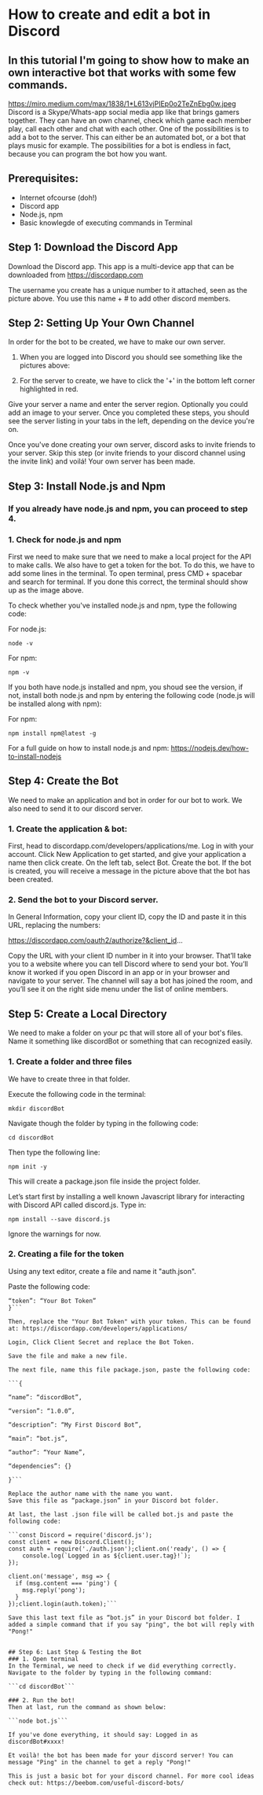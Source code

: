 # How to create and edit a bot in Discord
## In this tutorial I'm going to show how to make an own interactive bot that works with some few commands.
https://miro.medium.com/max/1838/1*L613vjPIEp0o2TeZnEbg0w.jpeg
Discord is a Skype/Whats-app social media app like that brings gamers together. They can have an own channel, check which game each member play, call each other and chat with each other. One of the possibilities is to add a bot to the server. This can either be an automated bot, or a bot that plays music for example. The possibilities for a bot is endless in fact, because you can program the bot how you want.


## Prerequisites:
- Internet ofcourse (doh!)
- Discord app
- Node.js, npm
- Basic knowlegde of executing commands in Terminal


## Step 1: Download the Discord App
Download the Discord app. This app is a multi-device app that can be downloaded from https://discordapp.com

The username you create has a unique number to it attached, seen as the picture above. You use this name + # to add other discord members.


## Step 2: Setting Up Your Own Channel
In order for the bot to be created, we have to make our own server.

1. When you are logged into Discord you should see something like the pictures above:

2. For the server to create, we have to click the '+' in the bottom left corner highlighted in red.

Give your server a name and enter the server region. Optionally you could add an image to your server. Once you completed these steps, you should see the server listing in your tabs in the left, depending on the device you're on.

Once you've done creating your own server, discord asks to invite friends to your server. Skip this step (or invite friends to your discord channel using the invite link) and voilá! Your own server has been made.


## Step 3: Install Node.js and Npm
### If you already have node.js and npm, you can proceed to step 4.
### 1. Check for node.js and npm
First we need to make sure that we need to make a local project for the API to make calls. We also have to get a token for the bot. To do this, we have to add some lines in the terminal. To open terminal, press CMD + spacebar and search for terminal. If you done this correct, the terminal should show up as the image above.

To check whether you've installed node.js and npm, type the following code:

For node.js:

```node -v```

For npm:

```npm -v```

If you both have node.js installed and npm, you shoud see the version, if not, install both node.js and npm by entering the following code (node.js will be installed along with npm):

For npm:

```npm install npm@latest -g```

For a full guide on how to install node.js and npm: https://nodejs.dev/how-to-install-nodejs

## Step 4: Create the Bot
We need to make an application and bot in order for our bot to work. We also need to send it to our discord server.

### 1. Create the application & bot:
First, head to discordapp.com/developers/applications/me. Log in with your account. Click New Application to get started, and give your application a name then click create. On the left tab, select Bot. Create the bot. If the bot is created, you will receive a message in the picture above that the bot has been created.

### 2. Send the bot to your Discord server.
In General Information, copy your client ID, copy the ID and paste it in this URL, replacing the numbers:

https://discordapp.com/oauth2/authorize?&client_id...

Copy the URL with your client ID number in it into your browser. That’ll take you to a website where you can tell Discord where to send your bot. You’ll know it worked if you open Discord in an app or in your browser and navigate to your server. The channel will say a bot has joined the room, and you’ll see it on the right side menu under the list of online members.


## Step 5: Create a Local Directory
We need to make a folder on your pc that will store all of your bot's files. Name it something like discordBot or something that can recognized easily.

### 1. Create a folder and three files
We have to create three in that folder.

Execute the following code in the terminal:

```mkdir discordBot```

Navigate though the folder by typing in the following code:

```cd discordBot```

Then type the following line:

```npm init -y```

This will create a package.json file inside the project folder.

Let’s start first by installing a well known Javascript library for interacting with Discord API called discord.js. Type in:

```npm install --save discord.js```

Ignore the warnings for now.



### 2. Creating a file for the token
Using any text editor, create a file and name it "auth.json".

Paste the following code:

```{
“token”: “Your Bot Token”
}```

Then, replace the "Your Bot Token" with your token. This can be found at: https://discordapp.com/developers/applications/

Login, Click Client Secret and replace the Bot Token.

Save the file and make a new file.

The next file, name this file package.json, paste the following code:

```{

“name”: “discordBot”,

“version”: “1.0.0”,

“description”: “My First Discord Bot”,

“main”: “bot.js”,

“author”: “Your Name”,

“dependencies”: {}

}```

Replace the author name with the name you want.
Save this file as “package.json” in your Discord bot folder.

At last, the last .json file will be called bot.js and paste the following code:

```const Discord = require('discord.js');
const client = new Discord.Client();
const auth = require('./auth.json');client.on('ready', () => {
    console.log(`Logged in as ${client.user.tag}!`);
});

client.on('message', msg => {
  if (msg.content === 'ping') {
    msg.reply('pong');
  }
});client.login(auth.token);```

Save this last text file as “bot.js” in your Discord bot folder. I added a simple command that if you say "ping", the bot will reply with "Pong!"


## Step 6: Last Step & Testing the Bot
### 1. Open terminal
In the Terminal, we need to check if we did everything correctly. Navigate to the folder by typing in the following command:

```cd discordBot```

### 2. Run the bot!
Then at last, run the command as shown below:

```node bot.js```

If you've done everything, it should say: Logged in as discordBot#xxxx!

Et voilà! the bot has been made for your discord server! You can message "Ping" in the channel to get a reply "Pong!"

This is just a basic bot for your discord channel. For more cool ideas check out: https://beebom.com/useful-discord-bots/
